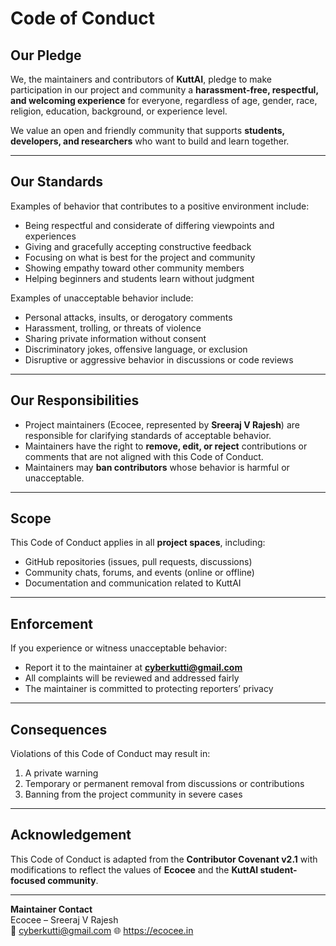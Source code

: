 # Code of Conduct

## Our Pledge
We, the maintainers and contributors of **KuttAI**, pledge to make participation in our project and community a **harassment-free, respectful, and welcoming experience** for everyone, regardless of age, gender, race, religion, education, background, or experience level.

We value an open and friendly community that supports **students, developers, and researchers** who want to build and learn together.

---

## Our Standards
Examples of behavior that contributes to a positive environment include:
- Being respectful and considerate of differing viewpoints and experiences
- Giving and gracefully accepting constructive feedback
- Focusing on what is best for the project and community
- Showing empathy toward other community members
- Helping beginners and students learn without judgment

Examples of unacceptable behavior include:
- Personal attacks, insults, or derogatory comments
- Harassment, trolling, or threats of violence
- Sharing private information without consent
- Discriminatory jokes, offensive language, or exclusion
- Disruptive or aggressive behavior in discussions or code reviews

---

## Our Responsibilities
- Project maintainers (Ecocee, represented by **Sreeraj V Rajesh**) are responsible for clarifying standards of acceptable behavior.  
- Maintainers have the right to **remove, edit, or reject** contributions or comments that are not aligned with this Code of Conduct.  
- Maintainers may **ban contributors** whose behavior is harmful or unacceptable.

---

## Scope
This Code of Conduct applies in all **project spaces**, including:
- GitHub repositories (issues, pull requests, discussions)  
- Community chats, forums, and events (online or offline)  
- Documentation and communication related to KuttAI  

---

## Enforcement
If you experience or witness unacceptable behavior:
- Report it to the maintainer at **cyberkutti@gmail.com**  
- All complaints will be reviewed and addressed fairly  
- The maintainer is committed to protecting reporters’ privacy  

---

## Consequences
Violations of this Code of Conduct may result in:
1. A private warning  
2. Temporary or permanent removal from discussions or contributions  
3. Banning from the project community in severe cases  

---

## Acknowledgement
This Code of Conduct is adapted from the **Contributor Covenant v2.1** with modifications to reflect the values of **Ecocee** and the **KuttAI student-focused community**.

---

**Maintainer Contact**  
Ecocee – Sreeraj V Rajesh  
📧 cyberkutti@gmail.com 
🌐 https://ecocee.in

